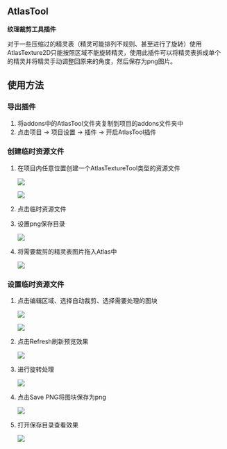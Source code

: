 ## AtlasTool

**纹理裁剪工具插件**

对于一些压缩过的精灵表（精灵可能排列不规则、甚至进行了旋转）使用AtlasTexture2D只能按照区域不能旋转精灵，使用此插件可以将精灵表拆成单个的精灵并将精灵手动调整回原来的角度，然后保存为png图片。

## 使用方法

### 导出插件

1. 将addons中的AtlasTool文件夹复制到项目的addons文件夹中
2. 点击项目 -> 项目设置 -> 插件 -> 开启AtlasTool插件

### 创建临时资源文件

1. 在项目内任意位置创建一个AtlasTextureTool类型的资源文件

   ![](image/image-1.png)

   ![](image/image.png)

2. 点击临时资源文件
3. 设置png保存目录

   ![](image/image-2.png)

4. 将需要裁剪的精灵表图片拖入Atlas中

   ![](image/image-3.png)

### 设置临时资源文件

1. 点击编辑区域、选择自动裁剪、选择需要处理的图块

   ![](image/image-4.png)

   ![](image/image-5.png)

2. 点击Refresh刷新预览效果

   ![](image/image-6.png)

3. 进行旋转处理

   ![](image/image-7.png)

4. 点击Save PNG将图块保存为png

   ![](image/image-8.png)

5. 打开保存目录查看效果

   ![](image/image-9.png)